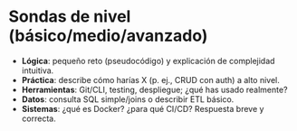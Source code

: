 # Sondas de nivel (básico/medio/avanzado)

- **Lógica**: pequeño reto (pseudocódigo) y explicación de complejidad intuitiva.
- **Práctica**: describe cómo harías X (p. ej., CRUD con auth) a alto nivel.
- **Herramientas**: Git/CLI, testing, despliegue; ¿qué has usado realmente?
- **Datos**: consulta SQL simple/joins o describir ETL básico.
- **Sistemas**: ¿qué es Docker? ¿para qué CI/CD? Respuesta breve y correcta.